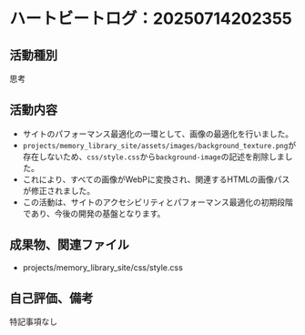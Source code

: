 # ハートビートログ：20250714202355

## 活動種別
思考

## 活動内容
- サイトのパフォーマンス最適化の一環として、画像の最適化を行いました。
- `projects/memory_library_site/assets/images/background_texture.png`が存在しないため、`css/style.css`から`background-image`の記述を削除しました。
- これにより、すべての画像がWebPに変換され、関連するHTMLの画像パスが修正されました。
- この活動は、サイトのアクセシビリティとパフォーマンス最適化の初期段階であり、今後の開発の基盤となります。

## 成果物、関連ファイル
- projects/memory_library_site/css/style.css

## 自己評価、備考
特記事項なし
